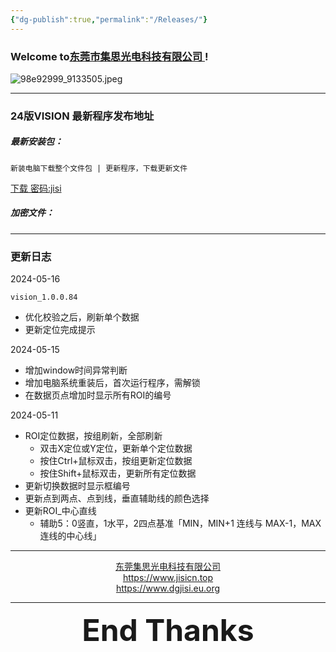 ```yaml
---
{"dg-publish":true,"permalink":"/Releases/"}
---
```



### Welcome to[东莞市集思光电科技有限公司 ](https://jisicn.top) ! 

![98e92999_9133505.jpeg](https://tc.899900.xyz/img/202405031228351.jpeg)

---
### 24版VISION 最新程序发布地址

##### 最新安装包：

	新装电脑下载整个文件包 | 更新程序，下载更新文件

[下载 密码:jisi](https://jisi.lanzout.com/b0izjdtuf)
 
##### 加密文件：

---

### 更新日志
2024-05-16

	vision_1.0.0.84

- 优化校验之后，刷新单个数据
- 更新定位完成提示

2024-05-15
- 增加window时间异常判断
- 增加电脑系统重装后，首次运行程序，需解锁
- 在数据页点增加时显示所有ROI的编号

2024-05-11
- ROI定位数据，按组刷新，全部刷新
	- 双击X定位或Y定位，更新单个定位数据
	- 按住Ctrl+鼠标双击，按组更新定位数据
	- 按住Shift+鼠标双击，更新所有定位数据
- 更新切换数据时显示框编号
- 更新点到两点、点到线，垂直辅助线的颜色选择
- 更新ROI_中心直线
	- 辅助5：0竖直，1水平，2四点基准「MIN，MIN+1 连线与 MAX-1，MAX连线的中心线」

---

<center><a href="Https://www.jisicn.top" target="_blank">东莞集思光电科技有限公司</a></center>
<center><a href="Https://www.jisicn.top" target="_blank">https://www.jisicn.top</a></center>
<center><a href="Https://www.dgjisi.eu.org" target="_blank">https://www.dgjisi.eu.org</a></center>

---

<div align='center' ><font size='50'><b>End Thanks</b></font></div>